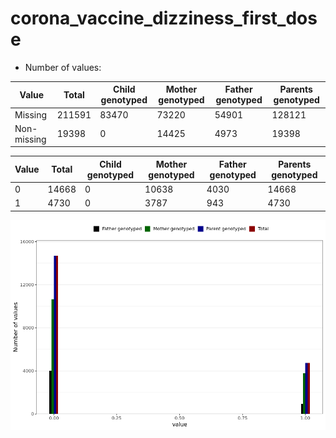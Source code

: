 # corona_vaccine_dizziness_first_dose
- Number of values:

| Value | Total | Child genotyped | Mother genotyped | Father genotyped | Parents genotyped |
| ----- | ----- | --------------- | ---------------- | ---------------- |---------------- |
| Missing | 211591 | 83470 | 73220 | 54901 | 128121 |
| Non-missing | 19398 | 0 | 14425 | 4973 | 19398 |

| Value | Total | Child genotyped | Mother genotyped | Father genotyped | Parents genotyped |
| ----- | ----- | --------------- | ---------------- | ---------------- |---------------- |
| 0 | 14668 | 0 | 10638 | 4030 | 14668 |
| 1 | 4730 | 0 | 3787 | 943 | 4730 |



![](corona_vaccine_dizziness_first_dose_n.png)



